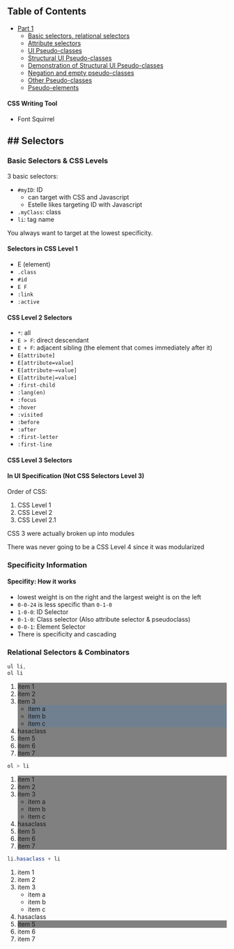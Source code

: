 ## Table of Contents
- [Part 1](#part-1)
  * [Basic selectors, relational selectors](#basic-selectors-relational-selectors)
  * [Attribute selectors](#attribute-selectors)
  * [UI Pseudo-classes](#ui-pseudo-classes)
  * [Structural UI Pseudo-classes](#structural-ui-pseudo-classes)
  * [Demonstration of Structural UI Pseudo-classes](#demonstration-of-structural-ui-pseudo-classes)
  * [Negation and empty pseudo-classes](#negation-and-empty-pseudo-classes)
  * [Other Pseudo-classes](#other-pseudo-classes)
  * [Pseudo-elements](#pseudo-elements)

#### CSS Writing Tool

- Font Squirrel

## ## Selectors

### Basic Selectors & CSS Levels

3 basic selectors:

- `#myID`: ID
  - can target with CSS and Javascript
  - Estelle likes targeting ID with Javascript
- `.myClass`: class
- `li`: tag name

You always want to target at the lowest specificity.

#### Selectors in CSS Level 1

- E (element)
- `.class`
- `#id`
- `E F`
- `:link`
- `:active`

#### CSS Level 2 Selectors

- `*`: all
- `E > F`: direct descendant
- `E + F`: adjacent sibling (the element that comes immediately after it)
- `E[attribute]`
- `E[attribute=value]`
- `E[attribute~=value]`
- `E[attribute|=value]`
- `:first-child`
- `:lang(en)`
- `:focus`
- `:hover`
- `:visited`
- `:before`
- `:after`
- `:first-letter`
- `:first-line`

#### CSS Level 3 Selectors



#### In UI Specification (Not CSS Selectors Level 3)



Order of CSS:

1. CSS Level 1
2. CSS Level 2
3. CSS Level 2.1

CSS 3 were actually broken up into modules

There was never going to be a CSS Level 4 since it was modularized

### Specificity Information

#### Specifity: How it works

- lowest weight is on the right and the largest weight is on the left
- `0-0-24` is less specific than `0-1-0`
- `1-0-0`: ID Selector
- `0-1-0`: Class selector (Also attribute selector & pseudoclass)
- `0-0-1`: Element Selector
- There is specificity and cascading

### Relational Selectors & Combinators

```css
ul li,
ol li
```

<ol>
    <li style="background-color: grey;">item 1</li>
    <li style="background-color: grey;">item 2</li>
    <li style="background-color: grey;">item 3
        <ul>
            <li style="background-color: #708090;">item a</li>
            <li style="background-color: #708090;">item b</li>
            <li style="background-color: #708090;">item c</li>
        </ul>
    </li>
    <li style="background-color: grey;">hasaclass</li>
    <li style="background-color: grey;">item 5</li>
    <li style="background-color: grey;">item 6</li>
    <li style="background-color: grey;">item 7</li>
</ol>

```css
ol > li
```

<ol>
    <li style="background-color: grey;">item 1</li>
    <li style="background-color: grey;">item 2</li>
    <li style="background-color: grey;">item 3
        <ul>
            <li style="background-color: dark-grey;">item a</li>
            <li style="background-color: grey;">item b</li>
            <li style="background-color: grey;">item c</li>
        </ul>
    </li>
    <li style="background-color: grey;">hasaclass</li>
    <li style="background-color: grey;">item 5</li>
    <li style="background-color: grey;">item 6</li>
    <li style="background-color: grey;">item 7</li>
</ol>

```css
li.hasaclass + li
```

<ol>
    <li>item 1</li>
    <li>item 2</li>
    <li>item 3
        <ul>
            <li>item a</li>
            <li>item b</li>
            <li>item c</li>
        </ul>
    </li>
    <li>hasaclass</li>
    <li style="background-color: grey;">item 5</li>
    <li>item 6</li>
    <li>item 7</li>
</ol>